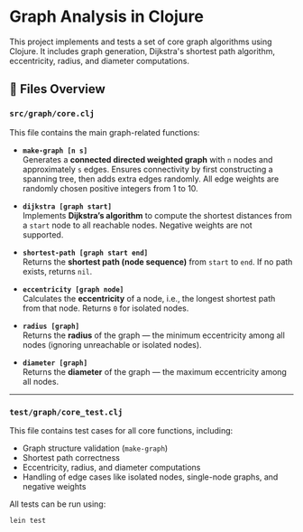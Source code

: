 # Graph Analysis in Clojure

This project implements and tests a set of core graph algorithms using Clojure. It includes graph generation, Dijkstra's shortest path algorithm, eccentricity, radius, and diameter computations.

## 📁 Files Overview

### `src/graph/core.clj`

This file contains the main graph-related functions:

- **`make-graph [n s]`**  
  Generates a **connected directed weighted graph** with `n` nodes and approximately `s` edges. Ensures connectivity by first constructing a spanning tree, then adds extra edges randomly. All edge weights are randomly chosen positive integers from 1 to 10.

- **`dijkstra [graph start]`**  
  Implements **Dijkstra’s algorithm** to compute the shortest distances from a `start` node to all reachable nodes. Negative weights are not supported.

- **`shortest-path [graph start end]`**  
  Returns the **shortest path (node sequence)** from `start` to `end`. If no path exists, returns `nil`.

- **`eccentricity [graph node]`**  
  Calculates the **eccentricity** of a node, i.e., the longest shortest path from that node. Returns `0` for isolated nodes.

- **`radius [graph]`**  
  Returns the **radius** of the graph — the minimum eccentricity among all nodes (ignoring unreachable or isolated nodes).

- **`diameter [graph]`**  
  Returns the **diameter** of the graph — the maximum eccentricity among all nodes.

---

### `test/graph/core_test.clj`

This file contains test cases for all core functions, including:

- Graph structure validation (`make-graph`)
- Shortest path correctness
- Eccentricity, radius, and diameter computations
- Handling of edge cases like isolated nodes, single-node graphs, and negative weights

All tests can be run using:

```bash
lein test
